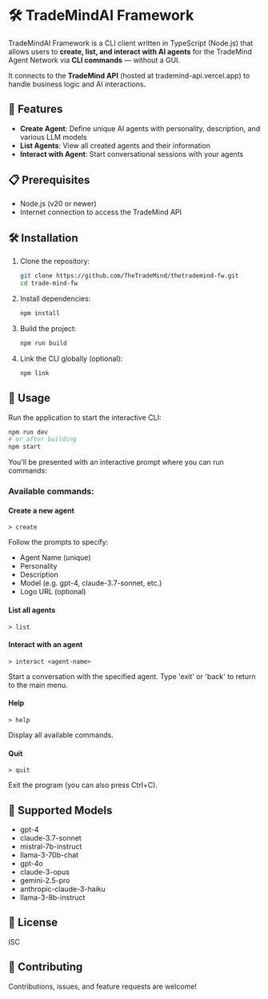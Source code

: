 # 🛠️ TradeMindAI Framework

TradeMindAI Framework is a CLI client written in TypeScript (Node.js) that allows users to **create, list, and interact with AI agents** for the TradeMind Agent Network via **CLI commands** — without a GUI.

It connects to the **TradeMind API** (hosted at trademind-api.vercel.app) to handle business logic and AI interactions.

## 🚀 Features

- **Create Agent**: Define unique AI agents with personality, description, and various LLM models
- **List Agents**: View all created agents and their information
- **Interact with Agent**: Start conversational sessions with your agents

## 📋 Prerequisites

- Node.js (v20 or newer)
- Internet connection to access the TradeMind API

## 🛠️ Installation

1. Clone the repository:
   ```bash
   git clone https://github.com/TheTradeMind/thetrademind-fw.git
   cd trade-mind-fw
   ```

2. Install dependencies:
   ```bash
   npm install
   ```

3. Build the project:
   ```bash
   npm run build
   ```

4. Link the CLI globally (optional):
   ```bash
   npm link
   ```

## 📝 Usage

Run the application to start the interactive CLI:

```bash
npm run dev
# or after building
npm start
```

You'll be presented with an interactive prompt where you can run commands:

### Available commands:

#### Create a new agent

```
> create
```

Follow the prompts to specify:
- Agent Name (unique)
- Personality
- Description
- Model (e.g. gpt-4, claude-3.7-sonnet, etc.)
- Logo URL (optional)

#### List all agents

```
> list
```

#### Interact with an agent

```
> interact <agent-name>
```

Start a conversation with the specified agent. Type 'exit' or 'back' to return to the main menu.

#### Help

```
> help
```

Display all available commands.

#### Quit

```
> quit
```

Exit the program (you can also press Ctrl+C).

## 🧩 Supported Models

- gpt-4
- claude-3.7-sonnet
- mistral-7b-instruct
- llama-3-70b-chat
- gpt-4o
- claude-3-opus
- gemini-2.5-pro
- anthropic-claude-3-haiku
- llama-3-8b-instruct

## 📄 License

ISC

## 🤝 Contributing

Contributions, issues, and feature requests are welcome! 
